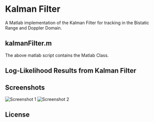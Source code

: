 # Kalman Filter

A Matlab implementation of the Kalman Filter for tracking in 
the Bistatic Range and  Doppler Domain.

## kalmanFilter.m

The above matlab script contains the Matlab Class.

## Log-Likelihood Results from Kalman Filter

## Screenshots

![Screenshot 1](https://github.com/itumeleng96/trackingFilters/blob/main/TrackingFilter-KalmanFilter/RDPlot.png)
![Screenshot 2](https://github.com/itumeleng96/trackingFilters/blob/main/TrackingFilter-KalmanFilter/LogLikelihood.png)

## License
